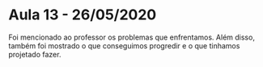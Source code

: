 # Aula 13 - 26/05/2020

Foi mencionado ao professor os problemas que enfrentamos. Além disso, também foi mostrado o que conseguimos progredir e o que tinhamos projetado fazer.